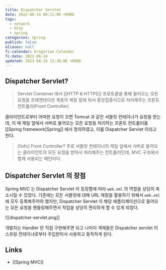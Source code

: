 ```yaml
---
title: Dispatcher Servlet
date: 2022-08-14 00:11:00 +0900
tags:
  - network
  - http
  - spring
categories: Spring
publish: false
aliases: null
fc-calendar: Gregorian Calendar
fc-date: 2022-08-14
updated: 2023-08-19 12:38:06 +0900
---
```


## Dispatcher Servlet?

> Servlet Container 에서 [[HTTP & HTTPS]] 프로토콜을 통해 들어오는 모든 요청을 프레젠테이션 계층의 제일 앞에 둬서 중앙집중식으로 처리해주는 프론트 컨트롤러(Front Controller)

클라이언트로부터 어떠한 요청이 오면 Tomcat 과 같은 서블릿 컨테이너가 요청을 받는데, 이 때 제일 앞에서 서버로 들어오는 모든 요청을 처리하는 프론트 컨트롤러를 [[Spring framework|Spring]] 에서 정의하였고, 이를 Dispatcher Servlet 이라고 한다.

> [!info] Front Controller?
> 주로 서블릿 컨테이너의 제일 앞에서 서버로 들어오는 클라이언트의 모든 요청을 받아서 처리해주는 컨트롤러인데, MVC 구조에서 함께 사용되는 패턴이다.

## Dispatcher Servlet 의 장점

Spring MVC 는 Dispatcher Servlet 이 등장함에 따라 `web.xml` 의 역할을 상당히 축소시킬 수 있었다. 기존에는 모든 서블릿에 대해 URL 매핑을 활용하기 위해서 `web.xml` 에 모두 등록해주어야 했지만, Dispatcher Servlet 이 해당 애플리케이션으로 들어오는 모든 요청을 핸들링해주면서 작업을 상당히 편리하게 할 수 있게 되었다.

![[dispatcher-servlet.png]]

개발자는 Handler 만 직접 구현해주면 되고 나머지 객체들은 Dispatcher servlet 이 스프링 컨테이너로부터 주입받아서 사용하고 동작하게 된다.

## Links

- [[Spring MVC]]
